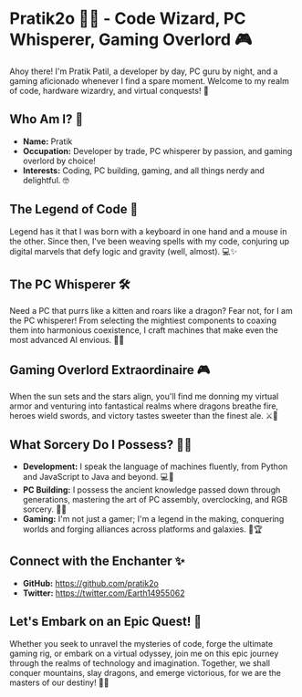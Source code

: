 # Pratik2o 🧙‍♂️ - Code Wizard, PC Whisperer, Gaming Overlord 🎮

Ahoy there! I'm Pratik Patil, a developer by day, PC guru by night, and a gaming aficionado whenever I find a spare moment. Welcome to my realm of code, hardware wizardry, and virtual conquests! 🚀

## Who Am I? 🤔
- **Name:** Pratik 
- **Occupation:** Developer by trade, PC whisperer by passion, and gaming overlord by choice!
- **Interests:** Coding, PC building, gaming, and all things nerdy and delightful. 🤓

## The Legend of Code 🌟
Legend has it that I was born with a keyboard in one hand and a mouse in the other. Since then, I've been weaving spells with my code, conjuring up digital marvels that defy logic and gravity (well, almost). 💻✨

## The PC Whisperer 🛠️
Need a PC that purrs like a kitten and roars like a dragon? Fear not, for I am the PC whisperer! From selecting the mightiest components to coaxing them into harmonious coexistence, I craft machines that make even the most advanced AI envious. 🔧💡

## Gaming Overlord Extraordinaire 🎮
When the sun sets and the stars align, you'll find me donning my virtual armor and venturing into fantastical realms where dragons breathe fire, heroes wield swords, and victory tastes sweeter than the finest ale. ⚔️🐉

## What Sorcery Do I Possess? 🧙‍♂️
- **Development:** I speak the language of machines fluently, from Python and JavaScript to Java and beyond. 💻🔮
- **PC Building:** I possess the ancient knowledge passed down through generations, mastering the art of PC assembly, overclocking, and RGB sorcery. 🌈🔨
- **Gaming:** I'm not just a gamer; I'm a legend in the making, conquering worlds and forging alliances across platforms and galaxies. 🌌🏆

## Connect with the Enchanter ✨
- **GitHub:** https://github.com/pratik2o
- **Twitter:** https://twitter.com/Earth14955062

## Let's Embark on an Epic Quest! 🚀
Whether you seek to unravel the mysteries of code, forge the ultimate gaming rig, or embark on a virtual odyssey, join me on this epic journey through the realms of technology and imagination. Together, we shall conquer mountains, slay dragons, and emerge victorious, for we are the masters of our destiny! 🌟👑
